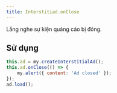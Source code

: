 ```yaml
---
title: Interstitiad.onClose
---
```


Lắng nghe sự kiện quảng cáo bị đóng.

## Sử dụng
```js
this.ad = my.createInterstitialAd();
this.ad.onClose(() => {
    my.alert({ content: 'Ad closed' });
});
ad.load();
```